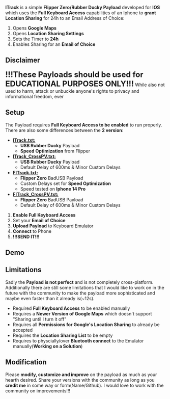 **ITrack** is a simple **Flipper Zero/Rubber Ducky Payload** developed for **IOS** which uses the **Full Keyboard Access** capabilities of an Iphone to **grant Location Sharing** for 24h to an Email Address of Choice:
1. Opens **Google Maps**
2. Opens **Location Sharing Settings**
3. Sets the Timer to **24h**
4. Enables Sharing for an **Email of Choice**

## Disclaimer
<font size=5>**!!!These Payloads should be used for EDUCATIONAL PURPOSES ONLY!!!**</font>
While also not used to harm, attack or unbuckle anyone's rights to privacy and informational freedom, ever

## Setup
The Payload requires **Full Keyboard Access to be enabled** to run properly. There are also some differences between the **2 version**:
- <u>**ITrack.txt:**</u>
	- **USB Rubber Ducky** Payload
	- **Speed Optimization** from Flipper
- <u>**ITrack_CrossPV.txt:**</u>
	- **USB Rubber Ducky** Payload
	- Default Delay of 600ms & Minor Custom Delays
- <u>**FITrack.txt:**</u>
	- **Flipper Zero** BadUSB Payload
	- Custom Delays set for **Speed Optimization**
	- Speed tested on **Iphone 14 Pro**
- <u>**FITrack_CrossPV.txt:**</u>
	- **Flipper Zero** BadUSB Payload
	- Default Delay of 600ms & Minor Custom Delays

1. **Enable Full Keyboard Access**
2. Set your **Email of Choice**
3. **Upload Payload** to Keyboard Emulator
4. **Connect** to Phone
5. **!!!SEND IT!!!**

## Demo

## Limitations
Sadly the **Payload is not perfect** and is not completely cross-platform. Additionally there are still some limitations that I would like to work on in the future with the community to make the payload more sophisticated and maybe even faster than it already is(~12s).
- Required **Full Keyboard Access** to be enabled manually
- Requires a **Newer Version of Google Maps** which doesn't support "Sharing until I turn it off"
- Requires all **Permissions for Google's Location Sharing** to already be accepted
- Requires the **Location Sharing List** to be empty
- Requires to physcially/over **Bluetooth connect** to the Emulator manually(**Working on a Solution**)

## Modification
Please **modify, customize and improve** on the payload as much as your hearth desired. Share your versions with the community as long as you **credit me** in some way or form(Name/Github). I would love to work with the community on improvements!!!
